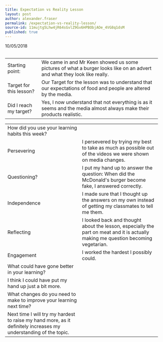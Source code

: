 ```yaml
---
title: Expectation vs Reality Lesson
layout: post
author: alexander.fraser
permalink: /expectation-vs-reality-lesson/
source-id: 11mujtg5Lhw4jR64sGvlZ9Gv6HPBObjAOe_4VG8q1dsM
published: true
---
```

<table>
  10/05/2018
</table>


<table>
  <tr>
    <td>Starting point:</td>
    <td>We came in and Mr Keen showed us some pictures of what a burger looks like on an advert and what they look like really.</td>
  </tr>
  <tr>
    <td>Target for this lesson?</td>
    <td>Our Target for the lesson was to understand that our expectations of food and people are altered by the media.</td>
  </tr>
  <tr>
    <td>Did I reach my target? </td>
    <td>Yes, I now understand that not everything is as it seems and the media almost always make their products realistic.</td>
  </tr>
</table>


<table>
  <tr>
    <td>How did you use your learning habits this week?</td>
    <td></td>
  </tr>
  <tr>
    <td>Persevering</td>
    <td>I persevered by trying my best to take as much as possible out of the videos we were shown on media changes.</td>
  </tr>
  <tr>
    <td>Questioning?</td>
    <td>I put my hand up to answer the question: When did the McDonald's burger become fake, I answered correctly.</td>
  </tr>
  <tr>
    <td>Independence</td>
    <td>I made sure that I thought up the answers on my own instead of getting my classmates to tell me them.</td>
  </tr>
  <tr>
    <td>Reflecting</td>
    <td>I looked back and thought about the lesson, especially the part on meat and it is actually making me question becoming vegetarian. </td>
  </tr>
  <tr>
    <td>Engagement</td>
    <td>I worked the hardest I possibly could.</td>
  </tr>
  <tr>
    <td>What could have gone better in your learning?</td>
    <td></td>
  </tr>
  <tr>
    <td>I think I could have put my hand up just a bit more.</td>
    <td></td>
  </tr>
  <tr>
    <td>What changes do you need to make to improve your learning next time?</td>
    <td></td>
  </tr>
  <tr>
    <td>Next time I will try my hardest to raise my hand more, as it definitely increases my understanding of the topic.</td>
    <td></td>
  </tr>
</table>


